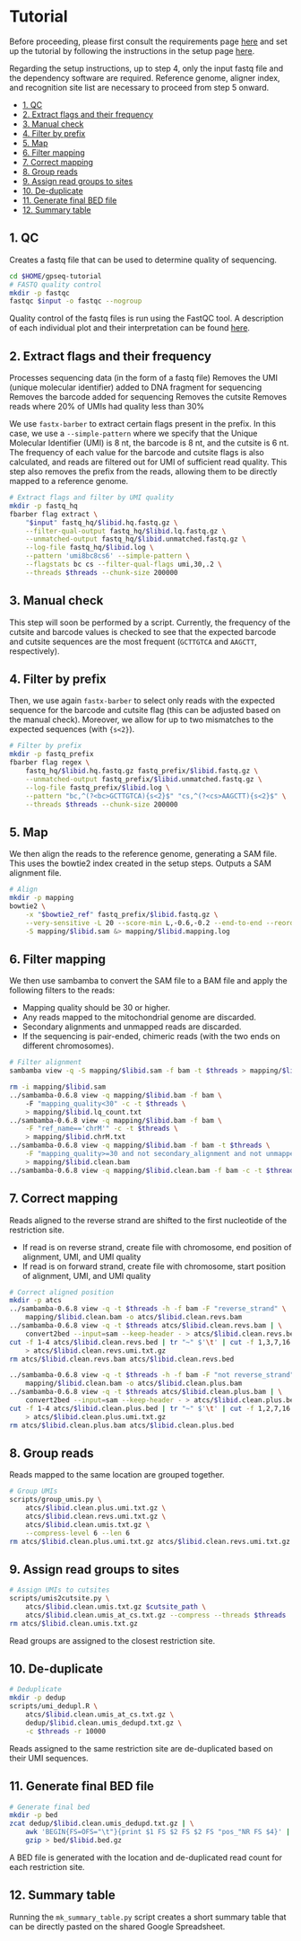 # Tutorial

Before proceeding, please first consult the requirements page [here](Requirements.md) and set up the tutorial by following the instructions in the setup page [here](Set-Up.md).

Regarding the setup instructions, up to step 4, only the input fastq file and the dependency software are required. Reference genome, aligner index, and recognition site list are necessary to proceed from step 5 onward.

<!-- MarkdownTOC -->

- [1. QC](#1-qc)
- [2. Extract flags and their frequency](#2-extract-flags-and-their-frequency)
- [3. Manual check](#3-manual-check)
- [4. Filter by prefix](#4-filter-by-prefix)
- [5. Map](#5-map)
- [6. Filter mapping](#6-filter-mapping)
- [7. Correct mapping](#7-correct-mapping)
- [8. Group reads](#8-group-reads)
- [9. Assign read groups to sites](#9-assign-read-groups-to-sites)
- [10. De-duplicate](#10-de-duplicate)
- [11. Generate final BED file](#11-generate-final-bed-file)
- [12. Summary table](#12-summary-table)

<!-- /MarkdownTOC -->

## 1. QC
Creates a fastq file that can be used to determine quality of sequencing. 

```bash
cd $HOME/gpseq-tutorial
# FASTQ quality control
mkdir -p fastqc
fastqc $input -o fastqc --nogroup
```

Quality control of the fastq files is run using the FastQC tool. A description of each individual plot and their interpretation can be found [here](https://www.bioinformatics.babraham.ac.uk/projects/fastqc/Help/3%20Analysis%20Modules/).

## 2. Extract flags and their frequency
Processes sequencing data (in the form of a fastq file)
Removes the UMI (unique molecular identifier) added to DNA fragment for sequencing
Removes the barcode added for sequencing 
Removes the cutsite
Removes reads where 20% of UMIs had quality less than 30%


We use `fastx-barber` to extract certain flags present in the prefix. In this case, we use a `--simple-pattern` where we specify that the Unique Molecular Identifier (UMI) is 8 nt, the barcode is 8 nt, and the cutsite is 6 nt. The frequency of each value for the barcode and cutsite flags is also calculated, and reads are filtered out for UMI of sufficient read quality. This step also removes the prefix from the reads, allowing them to be directly mapped to a reference genome.


```bash
# Extract flags and filter by UMI quality
mkdir -p fastq_hq
fbarber flag extract \
    "$input" fastq_hq/$libid.hq.fastq.gz \
    --filter-qual-output fastq_hq/$libid.lq.fastq.gz \
    --unmatched-output fastq_hq/$libid.unmatched.fastq.gz \
    --log-file fastq_hq/$libid.log \
    --pattern 'umi8bc8cs6' --simple-pattern \
    --flagstats bc cs --filter-qual-flags umi,30,.2 \
    --threads $threads --chunk-size 200000
```

## 3. Manual check

This step will soon be performed by a script. Currently, the frequency of the cutsite and barcode values is checked to see that the expected barcode and cutsite sequences are the most frequent (`GCTTGTCA` and `AAGCTT`, respectively).

## 4. Filter by prefix

Then, we use again `fastx-barber` to select only reads with the expected sequence for the barcode and cutsite flag (this can be adjusted based on the manual check). Moreover, we allow for up to two mismatches to the expected sequences (with `{s<2}`).

```bash
# Filter by prefix
mkdir -p fastq_prefix
fbarber flag regex \
    fastq_hq/$libid.hq.fastq.gz fastq_prefix/$libid.fastq.gz \
    --unmatched-output fastq_prefix/$libid.unmatched.fastq.gz \
    --log-file fastq_prefix/$libid.log \
    --pattern "bc,^(?<bc>GCTTGTCA){s<2}$" "cs,^(?<cs>AAGCTT){s<2}$" \
    --threads $threads --chunk-size 200000
```


## 5. Map


We then align the reads to the reference genome, generating a SAM file.
This uses the bowtie2 index created in the setup steps. 
Outputs a SAM alignment file. 

```bash
# Align
mkdir -p mapping
bowtie2 \
    -x "$bowtie2_ref" fastq_prefix/$libid.fastq.gz \
    --very-sensitive -L 20 --score-min L,-0.6,-0.2 --end-to-end --reorder -p $threads \
    -S mapping/$libid.sam &> mapping/$libid.mapping.log
```


## 6. Filter mapping

We then use sambamba to convert the SAM file to a BAM file and apply the following filters to the reads:

* Mapping quality should be 30 or higher.
* Any reads mapped to the mitochondrial genome are discarded.
* Secondary alignments and unmapped reads are discarded.
* If the sequencing is pair-ended, chimeric reads (with the two ends on different chromosomes).


```bash
# Filter alignment
sambamba view -q -S mapping/$libid.sam -f bam -t $threads > mapping/$libid.bam #view SAM file as bam file and redirect output to a bam file

rm -i mapping/$libid.sam
../sambamba-0.6.8 view -q mapping/$libid.bam -f bam \ 
    -F "mapping_quality<30" -c -t $threads \
    > mapping/$libid.lq_count.txt
../sambamba-0.6.8 view -q mapping/$libid.bam -f bam \
    -F "ref_name=='chrM'" -c -t $threads \
    > mapping/$libid.chrM.txt
../sambamba-0.6.8 view -q mapping/$libid.bam -f bam -t $threads \
    -F "mapping_quality>=30 and not secondary_alignment and not unmapped and not chimeric and ref_name!='chrM'" \
    > mapping/$libid.clean.bam
../sambamba-0.6.8 view -q mapping/$libid.clean.bam -f bam -c -t $threads > mapping/$libid.clean_count.txt
```



## 7. Correct mapping

Reads aligned to the reverse strand are shifted to the first nucleotide of the restriction site.

- If read is on reverse strand, create file with chromosome, end position of alignment, UMI, and UMI quality
- If read is on forward strand, create file with chromosome, start position of alignment, UMI, and UMI quality

```bash
# Correct aligned position
mkdir -p atcs
../sambamba-0.6.8 view -q -t $threads -h -f bam -F "reverse_strand" \
    mapping/$libid.clean.bam -o atcs/$libid.clean.revs.bam
../sambamba-0.6.8 view -q -t $threads atcs/$libid.clean.revs.bam | \
    convert2bed --input=sam --keep-header - > atcs/$libid.clean.revs.bed
cut -f 1-4 atcs/$libid.clean.revs.bed | tr "~" $'\t' | cut -f 1,3,7,16 | gzip \
    > atcs/$libid.clean.revs.umi.txt.gz
rm atcs/$libid.clean.revs.bam atcs/$libid.clean.revs.bed

../sambamba-0.6.8 view -q -t $threads -h -f bam -F "not reverse_strand" \
    mapping/$libid.clean.bam -o atcs/$libid.clean.plus.bam
../sambamba-0.6.8 view -q -t $threads atcs/$libid.clean.plus.bam | \
    convert2bed --input=sam --keep-header - > atcs/$libid.clean.plus.bed
cut -f 1-4 atcs/$libid.clean.plus.bed | tr "~" $'\t' | cut -f 1,2,7,16 | gzip \
    > atcs/$libid.clean.plus.umi.txt.gz
rm atcs/$libid.clean.plus.bam atcs/$libid.clean.plus.bed
```


## 8. Group reads


Reads mapped to the same location are grouped together.

```bash
# Group UMIs
scripts/group_umis.py \
    atcs/$libid.clean.plus.umi.txt.gz \
    atcs/$libid.clean.revs.umi.txt.gz \
    atcs/$libid.clean.umis.txt.gz \
    --compress-level 6 --len 6
rm atcs/$libid.clean.plus.umi.txt.gz atcs/$libid.clean.revs.umi.txt.gz
```

## 9. Assign read groups to sites

```bash
# Assign UMIs to cutsites
scripts/umis2cutsite.py \
    atcs/$libid.clean.umis.txt.gz $cutsite_path \
    atcs/$libid.clean.umis_at_cs.txt.gz --compress --threads $threads
rm atcs/$libid.clean.umis.txt.gz
```

Read groups are assigned to the closest restriction site.

## 10. De-duplicate

```bash
# Deduplicate
mkdir -p dedup
scripts/umi_dedupl.R \
    atcs/$libid.clean.umis_at_cs.txt.gz \
    dedup/$libid.clean.umis_dedupd.txt.gz \
    -c $threads -r 10000
```

Reads assigned to the same restriction site are de-duplicated based on their UMI sequences.

## 11. Generate final BED file

```bash
# Generate final bed
mkdir -p bed
zcat dedup/$libid.clean.umis_dedupd.txt.gz | \
    awk 'BEGIN{FS=OFS="\t"}{print $1 FS $2 FS $2 FS "pos_"NR FS $4}' | \
    gzip > bed/$libid.bed.gz
```

A BED file is generated with the location and de-duplicated read count for each restriction site.

## 12. Summary table

Running the `mk_summary_table.py` script creates a short summary table that can be directly pasted on the shared Google Spreadsheet.
